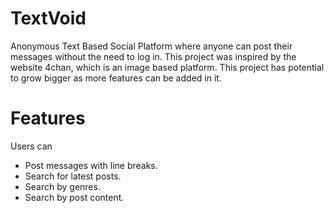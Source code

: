 # TextVoid
 Anonymous Text Based Social Platform where anyone can post their messages without the need to log in. This project was inspired by the website 4chan, which is an image based platform. 
 This project has potential to grow bigger as more features can be added in it. 

# Features
Users can 
* Post messages with line breaks.
* Search for latest posts.
* Search by genres.
* Search by post content.
